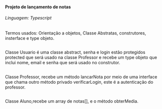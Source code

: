  #### Projeto de lançamento de notas

###### Linguagem: Typescript
Termos usados: Orientação a objetos, Classe Abstratas, construtores, insterface e type objeto.
##
Classe Usuario
 é uma classe abstract, senha e login estão protegidos protected que será usado na classe Professor e recebe um type objeto que inclui nome, email e senha que será usado no construtor.
##
Classe Professor, recebe um método lancarNota por meio de uma interface que chama outro método privado verificarLogin, este é a autenticação do professor.
##
Classe Aluno,recebe um array de notas[], e o método obterMedia.





